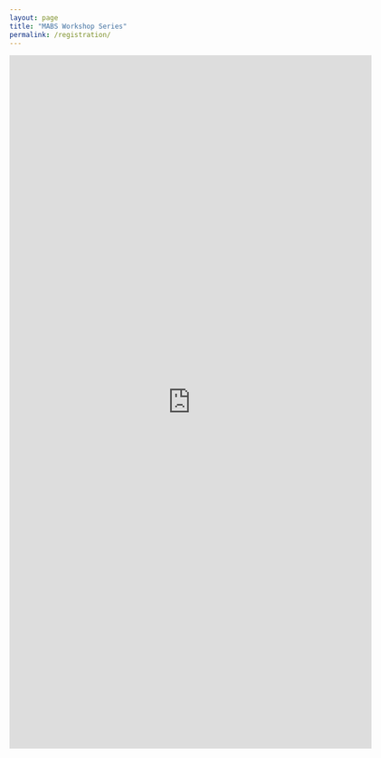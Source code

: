 ```yaml
---
layout: page
title: "MABS Workshop Series"
permalink: /registration/
---
```


<iframe src="https://docs.google.com/forms/d/e/1FAIpQLSfgXrHH7MYq6HwoHCollkxH8FBVPIo40e0mFfPMWjri7iq0vg/viewform?embedded=true" width="640" height="1225" frameborder="0" marginheight="0" marginwidth="0">Chargement…</iframe>